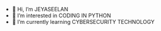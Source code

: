 - 👋 Hi, I’m JEYASEELAN
- 👀 I’m interested in CODING IN PYTHON
- 🌱 I’m currently learning CYBERSECURITY TECHNOLOGY

<!---
BLOODY-BEAST06/BLOODY-BEAST06 is a ✨ special ✨ repository because its `README.md` (this file) appears on your GitHub profile.
You can click the Preview link to take a look at your changes.
--->
